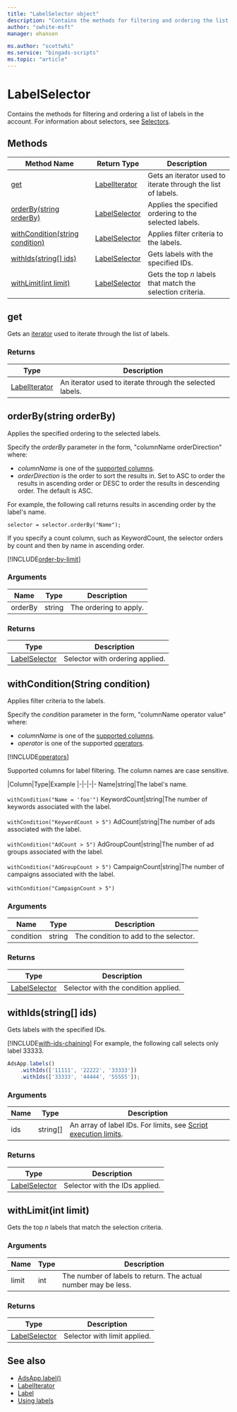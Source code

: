 ```yaml
---
title: "LabelSelector object"
description: "Contains the methods for filtering and ordering the list of labels to return."
author: "swhite-msft"
manager: ehansen

ms.author: "scottwhi"
ms.service: "bingads-scripts"
ms.topic: "article"
---
```


# LabelSelector

Contains the methods for filtering and ordering a list of labels in the account. For information about selectors, see [Selectors](../concepts/selectors.md).


## Methods
|Method Name|Return Type|Description|
|-|-|-
[get](#get)|[LabelIterator](./LabelIterator.md)|Gets an iterator used to iterate through the list of labels.
[orderBy(string orderBy)](#orderby-string-orderby-)|[LabelSelector](./LabelSelector.md)|Applies the specified ordering to the selected labels.
[withCondition(string condition)](#withcondition-string-condition-)|[LabelSelector](./LabelSelector.md)|Applies filter criteria to the labels.
[withIds(string[] ids)](#withids-string-ids-)|[LabelSelector](./LabelSelector.md)|Gets labels with the specified IDs.
[withLimit(int limit)](#withlimit-int-limit-)|[LabelSelector](./LabelSelector.md)|Gets the top *n* labels that match the selection criteria.


## <a name="get"></a>get
Gets an [iterator](../concepts/iterators.md) used to iterate through the list of labels.

### Returns
|Type|Description|
|-|-
[LabelIterator](./LabelIterator.md)|An iterator used to iterate through the selected labels.


## <a name="orderby-string-orderby-"></a>orderBy(string orderBy)
Applies the specified ordering to the selected labels.

Specify the *orderBy* parameter in the form, "columnName orderDirection" where:

- *columnName* is one of the [supported columns](#supported-label-columns).
- *orderDirection* is the order to sort the results in. Set to ASC to order the results in ascending order or DESC to order the results in descending order. The default is ASC.

For example, the following call returns results in ascending order by the label's name.

`selector = selector.orderBy("Name");`

If you specify a count column, such as KeywordCount, the selector orders by count and then by name in ascending order.

[!INCLUDE[order-by-limit](../includes/order-by-limit.md)]

### Arguments
|Name|Type|Description|
|-|-|-
orderBy|string|The ordering to apply.

### Returns
|Type|Description|
|-|-
[LabelSelector](./LabelSelector.md)|Selector with ordering applied.


## <a name="withcondition-string-condition-"></a>withCondition(String condition)
Applies filter criteria to the labels. 

Specify the *condition* parameter in the form, "columnName operator value" where: 

- *columnName* is one of the [supported columns](#supported-label-columns). 
- *operator* is one of the supported [operators](#operators).

[!INCLUDE[operators](../includes/operators.md)]

<a name="supported-label-columns"></a>
Supported columns for label filtering. The column names are case sensitive.

|Column|Type|Example
|-|-|-|-
Name|string|The label's name.<br /><br />`withCondition("Name = 'foo'")`
KeywordCount|string|The number of keywords associated with the label.<br /><br />`withCondition("KeywordCount > 5")`
AdCount|string|The number of ads associated with the label.<br /><br />`withCondition("AdCount > 5")`
AdGroupCount|string|The number of ad groups associated with the label.<br /><br />`withCondition("AdGroupCount > 5")`
CampaignCount|string|The number of campaigns associated with the label.<br /><br />`withCondition("CampaignCount > 5")`

### Arguments
|Name|Type|Description|
|-|-|-
condition|string|The condition to add to the selector.

### Returns
|Type|Description|
|-|-
[LabelSelector](./LabelSelector.md)|Selector with the condition applied.


## <a name="withids-string-ids-"></a>withIds(string[] ids)
Gets labels with the specified IDs.

[!INCLUDE[with-ids-chaining](../includes/with-ids-chaining.md)] For example, the following call selects only label 33333.

```javascript
AdsApp.labels()
    .withIds(['11111', '22222', '33333'])
    .withIds(['33333', '44444', '55555']);
```

### Arguments
|Name|Type|Description|
|-|-|-
ids|string[]|An array of label IDs. For limits, see [Script execution limits](../concepts/execution-limits.md).

### Returns
|Type|Description|
|-|-
[LabelSelector](./LabelSelector.md)|Selector with the IDs applied.

## <a name="withlimit-int-limit-"></a>withLimit(int limit)
Gets the top *n* labels that match the selection criteria.

### Arguments
|Name|Type|Description|
|-|-|-
limit|int|The number of labels to return. The actual number may be less.

### Returns
|Type|Description|
|-|-
[LabelSelector](./LabelSelector.md)|Selector with limit applied.



## See also

- [AdsApp.label()](AdsApp.md)
- [LabelIterator](./LabelIterator.md)
- [Label](./Label.md)
- [Using labels](../examples/labels.md)

